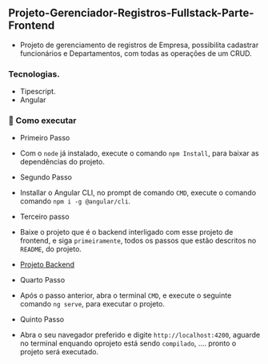 ## Projeto-Gerenciador-Registros-Fullstack-Parte-Frontend

- Projeto de gerenciamento de registros de Empresa, possibilita cadastrar funcionários e Departamentos, com todas as operações de um CRUD.

### Tecnologias.

- Tipescript.
- Angular

### 🚀 Como executar

- Primeiro Passo

- Com o `node` já instalado, execute o comando `npm Install`, para baixar as dependências do projeto.

- Segundo Passo

- Installar o Angular CLI, no prompt de comando `CMD`, execute o comando comando `npm i -g @angular/cli`.

- Terceiro passo

- Baixe o projeto que é o backend interligado com esse projeto de frontend, e siga `primeiramente`, todos os passos que estão descritos no `README`, do projeto.
- [Projeto Backend](https://github.com/macmiller87/Projeto-Gerenciador-Registros-Fullstack-Parte-Backend)

- Quarto Passo

- Após o passo anterior, abra o terminal `CMD`, e execute o seguinte comando `ng serve`, para executar o projeto.

- Quinto Passo

- Abra o seu navegador preferido e digite `http://localhost:4200`, aguarde no terminal enquando oprojeto está sendo `compilado`, .... pronto o projeto será executado.

